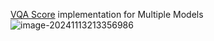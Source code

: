 [VQA Score](https://github.com/linzhiqiu/t2v_metrics/tree/main?tab=readme-ov-file) implementation for Multiple Models
![image-20241113213356986](Figs/1.png)
